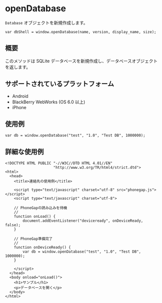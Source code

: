 openDatabase
===============

 `Database` オブジェクトを新規作成します。

    var dbShell = window.openDatabase(name, version, display_name, size);

概要
-----------

このメソッドは SQLite データベースを新規作成し、データベースオブジェクトを返します。

サポートされているプラットフォーム
-------------------

- Android
- BlackBerry WebWorks (OS 6.0 以上)
- iPhone

使用例
-------------

    var db = window.openDatabase("test", "1.0", "Test DB", 1000000);

詳細な使用例
------------

    <!DOCTYPE HTML PUBLIC "-//W3C//DTD HTML 4.01//EN"
                          "http://www.w3.org/TR/html4/strict.dtd">
    <html>
      <head>
        <title>連絡先の使用例</title>

        <script type="text/javascript" charset="utf-8" src="phonegap.js"></script>
        <script type="text/javascript" charset="utf-8">

        // PhoneGapの読み込みを待機
        //
        function onLoad() {
            document.addEventListener("deviceready", onDeviceReady, false);
        }

        // PhoneGap準備完了
        //
        function onDeviceReady() {
			var db = window.openDatabase("test", "1.0", "Test DB", 1000000);
        }
		
        </script>
      </head>
      <body onload="onLoad()">
        <h1>サンプル</h1>
        <p>データベースを開く</p>
      </body>
    </html>